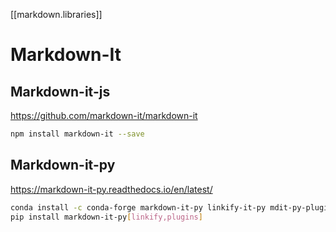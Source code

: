 [[markdown.libraries]]

# Markdown-It

## Markdown-it-js

https://github.com/markdown-it/markdown-it

```bash
npm install markdown-it --save
```

## Markdown-it-py

https://markdown-it-py.readthedocs.io/en/latest/

```bash
conda install -c conda-forge markdown-it-py linkify-it-py mdit-py-plugins
pip install markdown-it-py[linkify,plugins]
```

